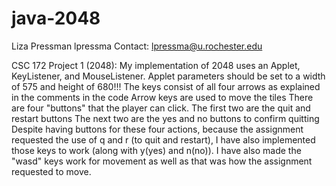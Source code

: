 # java-2048

Liza Pressman
lpressma
Contact: lpressma@u.rochester.edu

CSC 172 Project 1 (2048):
	My implementation of 2048 uses an Applet, KeyListener, and MouseListener. 
	Applet parameters should be set to a width of 575 and height of 680!!!
	The keys consist of all four arrows as explained in the comments in the code
		Arrow keys are used to move the tiles
	There are four "buttons" that the player can click.
		The first two are the quit and restart buttons
		The next two are the yes and no buttons to confirm quitting
	Despite having buttons for these four actions, because the assignment requested the use of q and r (to quit and restart), I have also implemented those keys to work (along with y(yes) and n(no)).
	I have also made the "wasd" keys work for movement as well as that was how the assignment requested to move.
	

